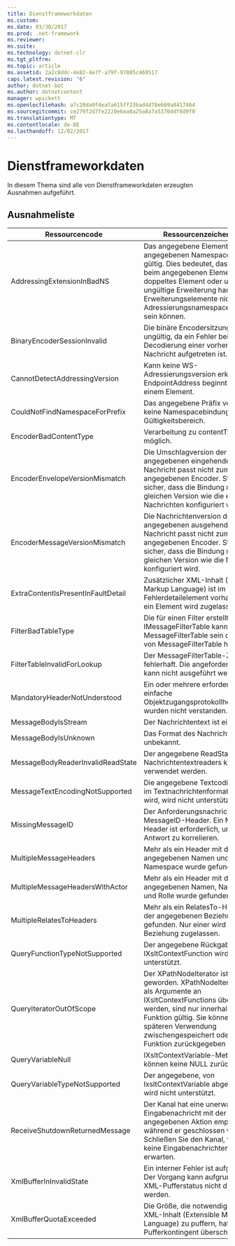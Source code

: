 ```yaml
---
title: Dienstframeworkdaten
ms.custom: 
ms.date: 03/30/2017
ms.prod: .net-framework
ms.reviewer: 
ms.suite: 
ms.technology: dotnet-clr
ms.tgt_pltfrm: 
ms.topic: article
ms.assetid: 2a2c8ddc-4e82-4e7f-a79f-97085c469517
caps.latest.revision: "6"
author: dotnet-bot
ms.author: dotnetcontent
manager: wpickett
ms.openlocfilehash: a7c20da9f4eafa615ff23bad4d78e669a8417464
ms.sourcegitcommit: ce279f2d7fe2220e6ea0a25a8a7a5370ddf8d9f0
ms.translationtype: MT
ms.contentlocale: de-DE
ms.lasthandoff: 12/02/2017
---
```

# <a name="service-framework-data"></a>Dienstframeworkdaten
In diesem Thema sind alle von Dienstframeworkdaten erzeugten Ausnahmen aufgeführt.  
  
## <a name="exception-list"></a>Ausnahmeliste  
  
|Ressourcencode|Ressourcenzeichenfolge|  
|-------------------|---------------------|  
|AddressingExtensionInBadNS|Das angegebene Element im angegebenen Namespace ist nicht gültig. Dies bedeutet, dass es sich beim angegebenen Element um ein doppeltes Element oder um eine ungültige Erweiterung handelt, da Erweiterungselemente nicht im Adressierungsnamespace vorhanden sein können.|  
|BinaryEncoderSessionInvalid|Die binäre Encodersitzung ist ungültig, da ein Fehler bei der Decodierung einer vorherigen Nachricht aufgetreten ist.|  
|CannotDetectAddressingVersion|Kann keine WS-Adressierungsversion erkennen. EndpointAddress beginnt nicht mit einem Element.|  
|CouldNotFindNamespaceForPrefix|Das angegebene Präfix verfügt über keine Namespacebindung im Gültigkeitsbereich.|  
|EncoderBadContentType|Verarbeitung zu contentType nicht möglich.|  
|EncoderEnvelopeVersionMismatch|Die Umschlagversion der angegebenen eingehenden Nachricht passt nicht zum angegebenen Encoder. Stellen Sie sicher, dass die Bindung mit der gleichen Version wie die erwarteten Nachrichten konfiguriert wird.|  
|EncoderMessageVersionMismatch|Die Nachrichtenversion der angegebenen ausgehenden Nachricht passt nicht zum angegebenen Encoder. Stellen Sie sicher, dass die Bindung mit der gleichen Version wie die Nachricht konfiguriert wird.|  
|ExtraContentIsPresentInFaultDetail|Zusätzlicher XML-Inhalt (Extensible Markup Language) ist im Fehlerdetailelement vorhanden. Nur ein Element wird zugelassen.|  
|FilterBadTableType|Die für einen Filter erstellte IMessageFilterTable kann keine MessageFilterTable sein oder sich von MessageFilterTable herleiten.|  
|FilterTableInvalidForLookup|Der MessageFilterTable-Zustand ist fehlerhaft. Die angeforderte Suche kann nicht ausgeführt werden.|  
|MandatoryHeaderNotUnderstood|Ein oder mehrere erforderliche, einfache Objektzugangsprotokollheaderblöcke wurden nicht verstanden.|  
|MessageBodyIsStream|Der Nachrichtentext ist ein Stream.|  
|MessageBodyIsUnknown|Das Format des Nachrichtentexts ist unbekannt.|  
|MessageBodyReaderInvalidReadState|Der angegebene ReadState des Nachrichtentextreaders kann nicht verwendet werden.|  
|MessageTextEncodingNotSupported|Die angegebene Textcodierung, die im Textnachrichtenformat eingesetzt wird, wird nicht unterstützt.|  
|MissingMessageID|Der Anforderungsnachricht fehlt ein MessageID-Header. Ein MessageID-Header ist erforderlich, um eine Antwort zu korrelieren.|  
|MultipleMessageHeaders|Mehr als ein Header mit dem angegebenen Namen und Namespace wurde gefunden.|  
|MultipleMessageHeadersWithActor|Mehr als ein Header mit dem angegebenen Namen, Namespace und Rolle wurde gefunden.|  
|MultipleRelatesToHeaders|Mehr als ein RelatesTo-Header mit der angegebenen Beziehung wurde gefunden. Nur einer wird für jede Beziehung zugelassen.|  
|QueryFunctionTypeNotSupported|Der angegebene Rückgabetyp für IXsltContextFunction wird nicht unterstützt.|  
|QueryIteratorOutOfScope|Der XPathNodeIterator ist ungültig geworden. XPathNodeIterators, die als Argumente an IXsltContextFunctions übergeben werden, sind nur innerhalb der Funktion gültig. Sie können nicht zur späteren Verwendung zwischengespeichert oder durch die Funktion zurückgegeben werden.|  
|QueryVariableNull|IXsltContextVariable-Methoden können keine NULL zurückgeben.|  
|QueryVariableTypeNotSupported|Der angegebene, von IxsltContextVariable abgeleitete Typ wird nicht unterstützt.|  
|ReceiveShutdownReturnedMessage|Der Kanal hat eine unerwartete Eingabenachricht mit der angegebenen Aktion empfangen, während er geschlossen wurde. Schließen Sie den Kanal, wenn Sie keine Eingabenachrichten mehr erwarten.|  
|XmlBufferInInvalidState|Ein interner Fehler ist aufgetreten. Der Vorgang kann aufgrund des XML-Pufferstatus nicht durchgeführt werden.|  
|XmlBufferQuotaExceeded|Die Größe, die notwendig ist, um den XML-Inhalt (Extensible Markup Language) zu puffern, hat das Pufferkontingent überschritten.|
